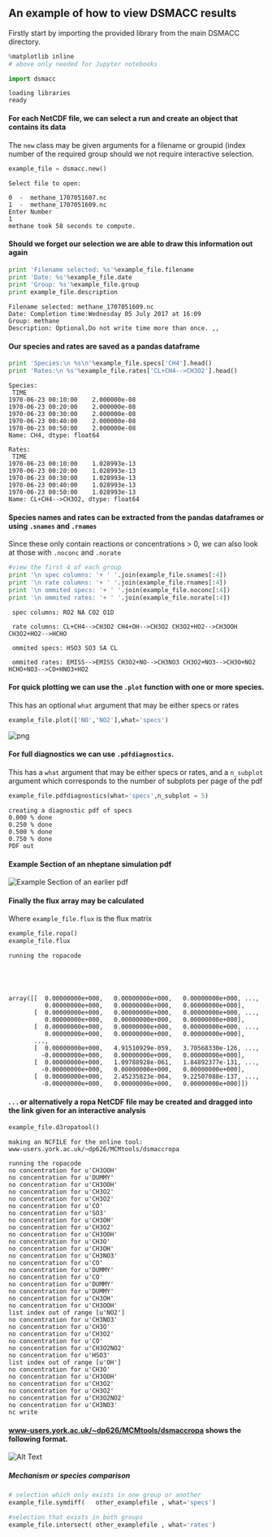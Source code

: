 
## An example of how to view DSMACC results

Firstly start by importing the provided library from the main DSMACC directory. 


```python
%matplotlib inline 
# above only needed for Jupyter notebooks 

import dsmacc
```

    loading libraries
    ready


#### For each NetCDF file, we can select a run and create an object that contains its data

The `new` class may be given arguments for a filename or groupid (index number of the required group should we not require interactive selection. 


```python
example_file = dsmacc.new()
```

    Select file to open: 
    
    0  -  methane_1707051607.nc
    1  -  methane_1707051609.nc
    Enter Number 
    1
    methane took 58 seconds to compute.


#### Should we forget our selection we are able to draw this information out again


```python
print 'Filename selected: %s'%example_file.filename
print 'Date: %s'%example_file.date
print 'Group: %s'%example_file.group
print example_file.description
```

    Filename selected: methane_1707051609.nc
    Date: Completion time:Wednesday 05 July 2017 at 16:09
    Group: methane
    Description: Optional,Do not write time more than once. ,,


#### Our species and rates are saved as a pandas dataframe


```python
print 'Species:\n %s\n'%example_file.specs['CH4'].head()
print 'Rates:\n %s'%example_file.rates['CL+CH4-->CH3O2'].head()
```

    Species:
     TIME
    1970-06-23 00:10:00    2.000000e-08
    1970-06-23 00:20:00    2.000000e-08
    1970-06-23 00:30:00    2.000000e-08
    1970-06-23 00:40:00    2.000000e-08
    1970-06-23 00:50:00    2.000000e-08
    Name: CH4, dtype: float64
    
    Rates:
     TIME
    1970-06-23 00:10:00    1.028993e-13
    1970-06-23 00:20:00    1.028993e-13
    1970-06-23 00:30:00    1.028993e-13
    1970-06-23 00:40:00    1.028993e-13
    1970-06-23 00:50:00    1.028993e-13
    Name: CL+CH4-->CH3O2, dtype: float64


#### Species names and rates can be extracted from the pandas dataframes or using `.snames` and `.rnames`
Since these only contain reactions or concentrations > 0, 
we can also look at those with `.noconc` and `.norate`


```python
#view the first 4 of each group
print '\n spec columns: '+ ' '.join(example_file.snames[:4])
print '\n rate columns: '+ ' '.join(example_file.rnames[:4])
print '\n ommited specs: '+ ' '.join(example_file.noconc[:4])
print '\n ommited rates: '+ ' '.join(example_file.norate[:4])
```

    
     spec columns: RO2 NA CO2 O1D
    
     rate columns: CL+CH4-->CH3O2 CH4+OH-->CH3O2 CH3O2+HO2-->CH3OOH CH3O2+HO2-->HCHO
    
     ommited specs: HSO3 SO3 SA CL
    
     ommited rates: EMISS-->EMISS CH3O2+NO-->CH3NO3 CH3O2+NO3-->CH3O+NO2 HCHO+NO3-->CO+HNO3+HO2


#### For quick plotting we can use the `.plot` function with one or more species. 
This has an optional `what` argument that may be either specs or rates


```python
example_file.plot(['NO','NO2'],what='specs')

```


![png](img/output_11_0.png)


#### For full diagnostics we can use `.pdfdiagnostics`.
This has a `what` argument that may be either specs or rates, and a `n_subplot` argument which corresponds to the number of subplots per page of the pdf


```python
example_file.pdfdiagnostics(what='specs',n_subplot = 5)

```

    creating a diagnostic pdf of specs
    0.000 % done
    0.250 % done
    0.500 % done
    0.750 % done
    PDF out


####  Example Section of an nheptane simulation pdf
![ Example Section of an earlier pdf](img/pdfdiagnostics.png)

#### Finally the flux array may be calculated
Where `example_file.flux` is the flux matrix


```python
example_file.ropa()
example_file.flux
```

    running the ropacode





    array([[  0.00000000e+000,   0.00000000e+000,   0.00000000e+000, ...,
              0.00000000e+000,   0.00000000e+000,   0.00000000e+000],
           [  0.00000000e+000,   0.00000000e+000,   0.00000000e+000, ...,
              0.00000000e+000,   0.00000000e+000,   0.00000000e+000],
           [  0.00000000e+000,   0.00000000e+000,   0.00000000e+000, ...,
              0.00000000e+000,   0.00000000e+000,   0.00000000e+000],
           ..., 
           [  0.00000000e+000,   4.91510929e-059,   3.70568330e-126, ...,
             -0.00000000e+000,   0.00000000e+000,   0.00000000e+000],
           [  0.00000000e+000,   1.09788928e-061,   1.84892377e-131, ...,
             -0.00000000e+000,   0.00000000e+000,   0.00000000e+000],
           [  0.00000000e+000,   2.45235823e-064,   9.22507088e-137, ...,
             -0.00000000e+000,   0.00000000e+000,   0.00000000e+000]])



#### . . . or alternatively a ropa NetCDF file may be created and dragged into the link given for an interactive analysis


```python
example_file.d3ropatool()
```

    making an NCFILE for the online tool: 
    www-users.york.ac.uk/~dp626/MCMtools/dsmaccropa
    
    running the ropacode
    no concentration for u'CH3OOH'
    no concentration for u'DUMMY'
    no concentration for u'CH3OOH'
    no concentration for u'CH3O2'
    no concentration for u'CH3O2'
    no concentration for u'CO'
    no concentration for u'SO3'
    no concentration for u'CH3OH'
    no concentration for u'CH3O2'
    no concentration for u'CH3OOH'
    no concentration for u'CH3O'
    no concentration for u'CH3OH'
    no concentration for u'CH3NO3'
    no concentration for u'CO'
    no concentration for u'DUMMY'
    no concentration for u'CO'
    no concentration for u'DUMMY'
    no concentration for u'DUMMY'
    no concentration for u'CH3OH'
    no concentration for u'CH3OOH'
    list index out of range [u'NO2']
    no concentration for u'CH3NO3'
    no concentration for u'CH3O'
    no concentration for u'CH3O2'
    no concentration for u'CO'
    no concentration for u'CH3O2NO2'
    no concentration for u'HSO3'
    list index out of range [u'OH']
    no concentration for u'CH3O'
    no concentration for u'CH3OOH'
    no concentration for u'CH3O2'
    no concentration for u'CH3O2'
    no concentration for u'CH3O2NO2'
    no concentration for u'CH3NO3'
    nc write


#### www-users.york.ac.uk/~dp626/MCMtools/dsmaccropa shows the following format.

![Alt Text](img/multiropa.gif)


##### Mechanism or species comparison

```python
# selection which only exists in one group or another 
example_file.symdiff(   other_examplefile , what='specs')

#selection that exists in both groups
example_file.intersect( other_examplefile , what='rates')


```
